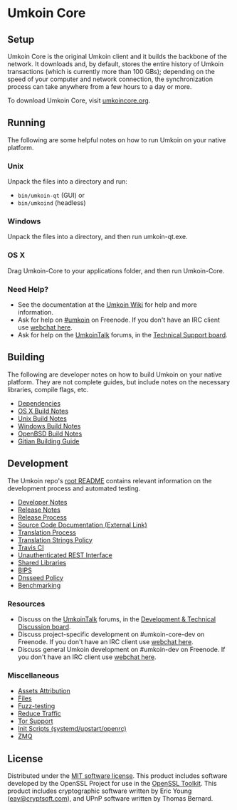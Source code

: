 Umkoin Core
===========

Setup
---------------------
Umkoin Core is the original Umkoin client and it builds the backbone of the network. It downloads and, by default, stores the entire history of Umkoin transactions (which is currently more than 100 GBs); depending on the speed of your computer and network connection, the synchronization process can take anywhere from a few hours to a day or more.

To download Umkoin Core, visit [umkoincore.org](https://umkoincore.org/en/releases/).

Running
---------------------
The following are some helpful notes on how to run Umkoin on your native platform.

### Unix

Unpack the files into a directory and run:

- `bin/umkoin-qt` (GUI) or
- `bin/umkoind` (headless)

### Windows

Unpack the files into a directory, and then run umkoin-qt.exe.

### OS X

Drag Umkoin-Core to your applications folder, and then run Umkoin-Core.

### Need Help?

* See the documentation at the [Umkoin Wiki](https://en.umkoin.it/wiki/Main_Page)
for help and more information.
* Ask for help on [#umkoin](http://webchat.freenode.net?channels=umkoin) on Freenode. If you don't have an IRC client use [webchat here](http://webchat.freenode.net?channels=umkoin).
* Ask for help on the [UmkoinTalk](https://umkointalk.org/) forums, in the [Technical Support board](https://umkointalk.org/index.php?board=4.0).

Building
---------------------
The following are developer notes on how to build Umkoin on your native platform. They are not complete guides, but include notes on the necessary libraries, compile flags, etc.

- [Dependencies](dependencies.md)
- [OS X Build Notes](build-osx.md)
- [Unix Build Notes](build-unix.md)
- [Windows Build Notes](build-windows.md)
- [OpenBSD Build Notes](build-openbsd.md)
- [Gitian Building Guide](gitian-building.md)

Development
---------------------
The Umkoin repo's [root README](/README.md) contains relevant information on the development process and automated testing.

- [Developer Notes](developer-notes.md)
- [Release Notes](release-notes.md)
- [Release Process](release-process.md)
- [Source Code Documentation (External Link)](https://dev.visucore.com/umkoin/doxygen/)
- [Translation Process](translation_process.md)
- [Translation Strings Policy](translation_strings_policy.md)
- [Travis CI](travis-ci.md)
- [Unauthenticated REST Interface](REST-interface.md)
- [Shared Libraries](shared-libraries.md)
- [BIPS](bips.md)
- [Dnsseed Policy](dnsseed-policy.md)
- [Benchmarking](benchmarking.md)

### Resources
* Discuss on the [UmkoinTalk](https://umkointalk.org/) forums, in the [Development & Technical Discussion board](https://umkointalk.org/index.php?board=6.0).
* Discuss project-specific development on #umkoin-core-dev on Freenode. If you don't have an IRC client use [webchat here](http://webchat.freenode.net/?channels=umkoin-core-dev).
* Discuss general Umkoin development on #umkoin-dev on Freenode. If you don't have an IRC client use [webchat here](http://webchat.freenode.net/?channels=umkoin-dev).

### Miscellaneous
- [Assets Attribution](assets-attribution.md)
- [Files](files.md)
- [Fuzz-testing](fuzzing.md)
- [Reduce Traffic](reduce-traffic.md)
- [Tor Support](tor.md)
- [Init Scripts (systemd/upstart/openrc)](init.md)
- [ZMQ](zmq.md)

License
---------------------
Distributed under the [MIT software license](/COPYING).
This product includes software developed by the OpenSSL Project for use in the [OpenSSL Toolkit](https://www.openssl.org/). This product includes
cryptographic software written by Eric Young ([eay@cryptsoft.com](mailto:eay@cryptsoft.com)), and UPnP software written by Thomas Bernard.
